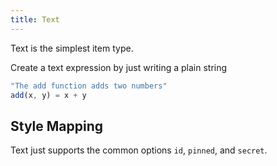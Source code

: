 ```yaml
---
title: Text
---
```


Text is the simplest item type.

Create a text expression by just writing a plain string

```js
"The add function adds two numbers"
add(x, y) = x + y
```

## Style Mapping

Text just supports the common options `id`, `pinned`, and `secret`.
